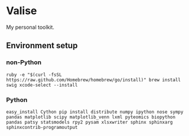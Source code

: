 Valise
======

My personal toolkit.

## Environment setup

### non-Python

`
ruby -e "$(curl -fsSL https://raw.github.com/Homebrew/homebrew/go/install)"
brew install swig
xcode-select --install
`

### Python

`
easy_install Cython
pip install distribute numpy ipython nose sympy pandas matplotlib scipy matplotlib_venn lxml pyteomics biopython pandas patsy statsmodels rpy2 pysam xlsxwriter sphinx sphinxarg sphinxcontrib-programoutput
`

